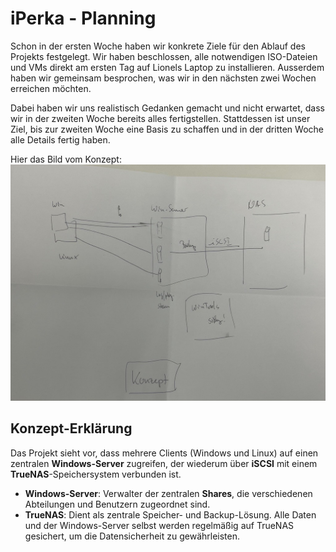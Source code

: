 # iPerka - Planning

Schon in der ersten Woche haben wir konkrete Ziele für den Ablauf des Projekts festgelegt. Wir haben beschlossen, alle notwendigen ISO-Dateien und VMs direkt am ersten Tag auf Lionels Laptop zu installieren. Ausserdem haben wir gemeinsam besprochen, was wir in den nächsten zwei Wochen erreichen möchten.

Dabei haben wir uns realistisch Gedanken gemacht und nicht erwartet, dass wir in der zweiten Woche bereits alles fertigstellen. Stattdessen ist unser Ziel, bis zur zweiten Woche eine Basis zu schaffen und in der dritten Woche alle Details fertig haben.

Hier das Bild vom Konzept:  
![Konzept](https://github.com/ironflipper/DataFlex/blob/main/Dokumentationen/iperka/Images/Image%20(1).jpg)

## Konzept-Erklärung

Das Projekt sieht vor, dass mehrere Clients (Windows und Linux) auf einen zentralen **Windows-Server** zugreifen, der wiederum über **iSCSI** mit einem **TrueNAS**-Speichersystem verbunden ist.

- **Windows-Server**: Verwalter der zentralen **Shares**, die verschiedenen Abteilungen und Benutzern zugeordnet sind.
- **TrueNAS**: Dient als zentrale Speicher- und Backup-Lösung. Alle Daten und der Windows-Server selbst werden regelmäßig auf TrueNAS gesichert, um die Datensicherheit zu gewährleisten.
